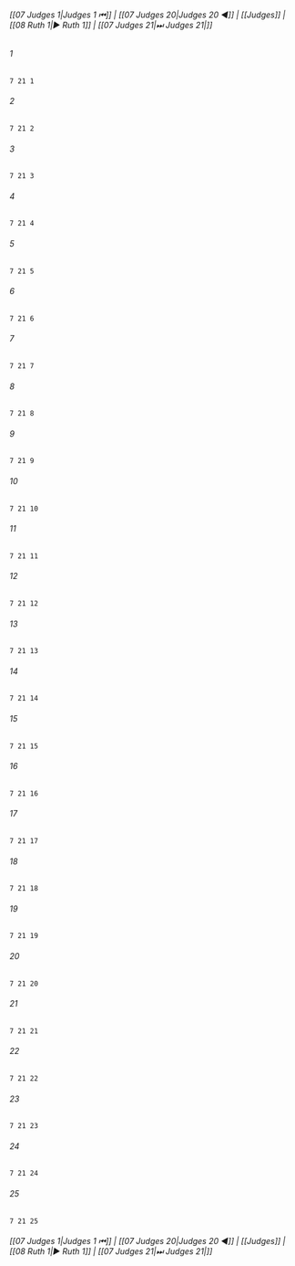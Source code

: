 
###### [[07 Judges 1|Judges 1 ⏮]] | [[07 Judges 20|Judges 20 ◀]] | [[Judges]] | [[08 Ruth 1|▶ Ruth 1]] | [[07 Judges 21|⏭ Judges 21|]]

###### 1
``` verse
7 21 1 
```
###### 2
``` verse
7 21 2 
```
###### 3
``` verse
7 21 3 
```
###### 4
``` verse
7 21 4 
```
###### 5
``` verse
7 21 5 
```
###### 6
``` verse
7 21 6 
```
###### 7
``` verse
7 21 7 
```
###### 8
``` verse
7 21 8 
```
###### 9
``` verse
7 21 9 
```
###### 10
``` verse
7 21 10 
```
###### 11
``` verse
7 21 11 
```
###### 12
``` verse
7 21 12 
```
###### 13
``` verse
7 21 13 
```
###### 14
``` verse
7 21 14 
```
###### 15
``` verse
7 21 15 
```
###### 16
``` verse
7 21 16 
```
###### 17
``` verse
7 21 17 
```
###### 18
``` verse
7 21 18 
```
###### 19
``` verse
7 21 19 
```
###### 20
``` verse
7 21 20 
```
###### 21
``` verse
7 21 21 
```
###### 22
``` verse
7 21 22 
```
###### 23
``` verse
7 21 23 
```
###### 24
``` verse
7 21 24 
```
###### 25
``` verse
7 21 25 
```

###### [[07 Judges 1|Judges 1 ⏮]] | [[07 Judges 20|Judges 20 ◀]] | [[Judges]] | [[08 Ruth 1|▶ Ruth 1]] | [[07 Judges 21|⏭ Judges 21|]]

